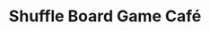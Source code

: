 ---
title: "Shuffle Board Game Café"
url: /bury-st-edmunds/shuffle-board-game-cafe/
shop: Spiele
---